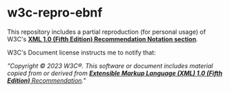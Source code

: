 # w3c-repro-ebnf

This repository includes a partial reproduction (for personal usage) of W3C's [**XML 1.0 (Fifth Edition) Recommendation Notation section**](https://www.w3.org/TR/xml/#sec-notation).

W3C's Document license instructs me to notify that:

_"Copyright © 2023 W3C®. This software or document includes material copied from or derived from [**Extensible Markup Language (XML) 1.0 (Fifth Edition)** Recommendation](https://www.w3.org/TR/xml/)."_

